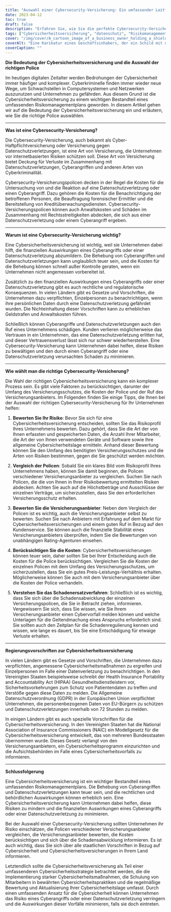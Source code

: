 ```yaml
---
title: "Auswahl einer Cybersecurity-Versicherung: Ein umfassender Leitfaden für die richtige Police"
date: 2023-04-12
toc: true
draft: false
description: "Erfahren Sie, wie Sie die perfekte Cybersecurity-Versicherungspolice auswählen, um Ihr Unternehmen vor Cyberbedrohungen zu schützen."
tags: ["Cybersicherheitsversicherung", "datenschutz", "Risikomanagement", "Cybersicherheitspolitik", "Datensicherheit", "Cyber-Angriffe", "Cyber-Versicherung", "Netzwerksicherheit", "Geschäftskontinuität", "Versicherungsschutz", "Datenschutzverletzung", "Versicherungspolice", "IT-Sicherheit", "Vorfallreaktion", "Risikobewertung", "Internetkriminalität", "finanzielle Absicherung", "Cyber-Bedrohungen", "Versicherungsansprüche", "Unternehmensversicherung"]
cover: "/img/cover/A_cartoon_image_of_a_business_owner_holding_a_shield.png"
coverAlt: "Eine Karikatur eines Geschäftsinhabers, der ein Schild mit der Aufschrift Cybersicherheitsversicherung hält und Cyberbedrohungen abwehrt."
coverCaption: ""
---
```


**Die Bedeutung der Cybersicherheitsversicherung und die Auswahl der richtigen Police**

Im heutigen digitalen Zeitalter werden Bedrohungen der Cybersicherheit immer häufiger und komplexer. Cyberkriminelle finden immer wieder neue Wege, um Schwachstellen in Computersystemen und Netzwerken auszunutzen und Unternehmen zu gefährden. Aus diesem Grund ist die Cybersicherheitsversicherung zu einem wichtigen Bestandteil eines umfassenden Risikomanagementplans geworden. In diesem Artikel gehen wir auf die Bedeutung der Cybersicherheitsversicherung ein und erläutern, wie Sie die richtige Police auswählen.

______

**Was ist eine Cybersecurity-Versicherung?**

Die Cybersecurity-Versicherung, auch bekannt als Cyber-Haftpflichtversicherung oder Versicherung gegen Datenschutzverletzungen, ist eine Art von Versicherung, die Unternehmen vor internetbasierten Risiken schützen soll. Diese Art von Versicherung bietet Deckung für Verluste im Zusammenhang mit Datenschutzverletzungen, Cyberangriffen und anderen Arten von Cyberkriminalität.

Cybersecurity-Versicherungspolicen decken in der Regel die Kosten für die Untersuchung von und die Reaktion auf eine Datenschutzverletzung oder einen Cyberangriff. Dazu gehören die Kosten für die Benachrichtigung der betroffenen Personen, die Beauftragung forensischer Ermittler und die Bereitstellung von Kreditüberwachungsdiensten. Cybersecurity-Versicherungspolicen können auch Anwaltskosten und Schäden im Zusammenhang mit Rechtsstreitigkeiten abdecken, die sich aus einer Datenschutzverletzung oder einem Cyberangriff ergeben.

______

**Warum ist eine Cybersecurity-Versicherung wichtig?**

Eine Cybersicherheitsversicherung ist wichtig, weil sie Unternehmen dabei hilft, die finanziellen Auswirkungen eines Cyberangriffs oder einer Datenschutzverletzung abzumildern. Die Behebung von Cyberangriffen und Datenschutzverletzungen kann unglaublich teuer sein, und die Kosten für die Behebung können schnell außer Kontrolle geraten, wenn ein Unternehmen nicht angemessen vorbereitet ist.

Zusätzlich zu den finanziellen Auswirkungen eines Cyberangriffs oder einer Datenschutzverletzung gibt es auch rechtliche und regulatorische Konsequenzen. In vielen Ländern gibt es Gesetze und Vorschriften, die Unternehmen dazu verpflichten, Einzelpersonen zu benachrichtigen, wenn ihre persönlichen Daten durch eine Datenschutzverletzung gefährdet wurden. Die Nichteinhaltung dieser Vorschriften kann zu erheblichen Geldstrafen und Anwaltskosten führen.

Schließlich können Cyberangriffe und Datenschutzverletzungen auch den Ruf eines Unternehmens schädigen. Kunden verlieren möglicherweise das Vertrauen in ein Unternehmen, das eine Datenschutzverletzung erlitten hat, und dieser Vertrauensverlust lässt sich nur schwer wiederherstellen. Eine Cybersecurity-Versicherung kann Unternehmen dabei helfen, diese Risiken zu bewältigen und den durch einen Cyberangriff oder eine Datenschutzverletzung verursachten Schaden zu minimieren.

______

**Wie wählt man die richtige Cybersecurity-Versicherung?**

Die Wahl der richtigen Cybersicherheitsversicherung kann ein komplexer Prozess sein. Es gibt viele Faktoren zu berücksichtigen, darunter der Umfang des Versicherungsschutzes, die Kosten der Police und der Ruf des Versicherungsanbieters. Im Folgenden finden Sie einige Tipps, die Ihnen bei der Auswahl der richtigen Cybersecurity-Versicherung für Ihr Unternehmen helfen:

1. **Bewerten Sie Ihr Risiko**: Bevor Sie sich für eine Cybersicherheitsversicherung entscheiden, sollten Sie das Risikoprofil Ihres Unternehmens bewerten. Dazu gehört, dass Sie die Art der von Ihnen erfassten und gespeicherten Daten, die Anzahl Ihrer Mitarbeiter, die Art der von Ihnen verwendeten Geräte und Software sowie Ihre allgemeine Cybersicherheitslage ermitteln. Anhand dieser Bewertung können Sie den Umfang des benötigten Versicherungsschutzes und die Arten von Risiken bestimmen, gegen die Sie geschützt werden möchten.

2. **Vergleich der Policen**: Sobald Sie ein klares Bild vom Risikoprofil Ihres Unternehmens haben, können Sie damit beginnen, die Policen verschiedener Versicherungsanbieter zu vergleichen. Suchen Sie nach Policen, die die von Ihnen in Ihrer Risikobewertung ermittelten Risiken abdecken. Achten Sie auch auf die Höchstbeträge und Ausschlüsse der einzelnen Verträge, um sicherzustellen, dass Sie den erforderlichen Versicherungsschutz erhalten.

3. **Bewerten Sie die Versicherungsanbieter**: Neben dem Vergleich der Policen ist es wichtig, auch die Versicherungsanbieter selbst zu bewerten. Suchen Sie nach Anbietern mit Erfahrung auf dem Markt für Cybersicherheitsversicherungen und einem guten Ruf in Bezug auf den Kundenservice. Sie können auch die finanzielle Stabilität eines Versicherungsanbieters überprüfen, indem Sie die Bewertungen von unabhängigen Rating-Agenturen einsehen.

4. **Berücksichtigen Sie die Kosten**: Cybersicherheitsversicherungen können teuer sein, daher sollten Sie bei Ihrer Entscheidung auch die Kosten für die Police berücksichtigen. Vergleichen Sie die Kosten der einzelnen Policen mit dem Umfang des Versicherungsschutzes, um sicherzustellen, dass Sie ein gutes Preis-Leistungs-Verhältnis erhalten. Möglicherweise können Sie auch mit dem Versicherungsanbieter über die Kosten der Police verhandeln.

5. **Verstehen Sie das Schadenersatzverfahren**: Schließlich ist es wichtig, dass Sie sich über die Schadensabwicklung der einzelnen Versicherungspolicen, die Sie in Betracht ziehen, informieren. Vergewissern Sie sich, dass Sie wissen, wie Sie Ihrem Versicherungsanbieter einen Cybervorfall melden können und welche Unterlagen für die Geltendmachung eines Anspruchs erforderlich sind. Sie sollten auch den Zeitplan für die Schadenregulierung kennen und wissen, wie lange es dauert, bis Sie eine Entschädigung für etwaige Verluste erhalten.

______

**Regierungsvorschriften zur Cybersicherheitsversicherung**

In vielen Ländern gibt es Gesetze und Vorschriften, die Unternehmen dazu verpflichten, angemessene Cybersicherheitsmaßnahmen zu ergreifen und Einzelpersonen im Falle einer Datenverletzung zu benachrichtigen. In den Vereinigten Staaten beispielsweise schreibt der Health Insurance Portability and Accountability Act (HIPAA) Gesundheitsdienstleistern vor, Sicherheitsvorkehrungen zum Schutz von Patientendaten zu treffen und Verstöße gegen diese Daten zu melden. Die Allgemeine Datenschutzverordnung (GDPR) in der Europäischen Union verpflichtet Unternehmen, die personenbezogenen Daten von EU-Bürgern zu schützen und Datenschutzverletzungen innerhalb von 72 Stunden zu melden.

In einigen Ländern gibt es auch spezielle Vorschriften für die Cybersicherheitsversicherung. In den Vereinigten Staaten hat die National Association of Insurance Commissioners (NAIC) ein Modellgesetz für die Cybersicherheitsversicherung entwickelt, das von mehreren Bundesstaaten übernommen wurde. Dieses Gesetz verlangt von den Versicherungsanbietern, ein Cybersicherheitsprogramm einzurichten und die Aufsichtsbehörden im Falle eines Cybersicherheitsvorfalls zu informieren.

______

**Schlussfolgerung**

Eine Cybersicherheitsversicherung ist ein wichtiger Bestandteil eines umfassenden Risikomanagementplans. Die Behebung von Cyberangriffen und Datenschutzverletzungen kann teuer sein, und die rechtlichen und behördlichen Auswirkungen können erheblich sein. Eine Cybersicherheitsversicherung kann Unternehmen dabei helfen, diese Risiken zu mindern und die finanziellen Auswirkungen eines Cyberangriffs oder einer Datenschutzverletzung zu minimieren.

Bei der Auswahl einer Cybersecurity-Versicherung sollten Unternehmen ihr Risiko einschätzen, die Policen verschiedener Versicherungsanbieter vergleichen, die Versicherungsanbieter bewerten, die Kosten berücksichtigen und sich über die Schadensabwicklung informieren. Es ist auch wichtig, dass Sie sich über alle staatlichen Vorschriften in Bezug auf Cybersicherheit und Cybersicherheitsversicherungen in Ihrem Land informieren.

Letztendlich sollte die Cybersicherheitsversicherung als Teil einer umfassenderen Cybersicherheitsstrategie betrachtet werden, die die Implementierung starker Cybersicherheitsmaßnahmen, die Schulung von Mitarbeitern in bewährten Cybersicherheitspraktiken und die regelmäßige Bewertung und Aktualisierung Ihrer Cybersicherheitslage umfasst. Durch einen umfassenden Ansatz für die Cybersicherheit können Unternehmen das Risiko eines Cyberangriffs oder einer Datenschutzverletzung verringern und die Auswirkungen dieser Vorfälle minimieren, falls sie doch eintreten.